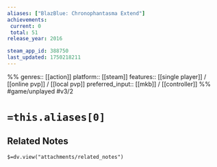 ```yaml
---
aliases: ["BlazBlue: Chronophantasma Extend"]
achievements:
 current: 0
 total: 51
release_year: 2016

steam_app_id: 388750
last_updated: 1750218211
---
```

%%
genres:: [[action]]
platform:: [[steam]]
features:: [[single player]] / [[online pvp]] / [[local pvp]]
preferred_input:: [[mkb]] / [[controller]]
%%
#game/unplayed
#v3/2

# `=this.aliases[0]`
## Related Notes
`$=dv.view("attachments/related_notes")`